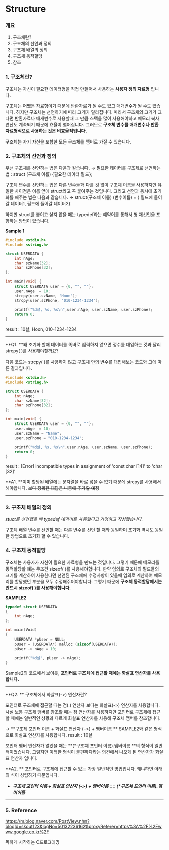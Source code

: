  # Structure

### 개요

1. 구조체란?
2. 구조체의 선언과 정의
3. 구조체 배열의 정의
4. 구조체 동적할당
5. 참조

### 1. 구조체란?

구조체는 자신이 필요한 데이터형을 직접 만들어서 사용하는 **사용자 정의 자료형** 입니다. 

구조체는 어쨌든 자료형이기 때문에 반환자료가 될 수도 있고 매개변수가 될 수도 있습니다. 하지만 구조체는 선언하기에 따라 크기가 달라집니다. 따라서 구조체의 크기가 크다면 반환자료나 매개변수로 사용할때 그 만큼 스택을 많이 사용해야하고 메모리 복사 연산도 계속되기 때문에 효율이 떨어집니다. 그러므로  **구조체 변수를 매개변수나 반환 자료형식으로 사용하는 것은 비효율적입니다.**

구조체는 자기 자신을 포함한 모든 구조체를 맴버로 가질 수 있습니다. 

### 2. 구조체의 선언과 정의 

우선 구조체를 선언하는 법은 다음과 같습니다.
→ 필요한 데이터를 구조체로 선언하는 법 : struct (구조체 이름) {필요한 데이터 필드};

구조체 변수를 선언하는 법은 다른 변수들과 다를 것 없이 구조체 이름을 사용하지만 유일한 차이점은 이름 앞에 struct라고 꼭 붙여주는 것입니다. 그리고 선언과 동시에 초기화를 해주는 법은 다음과 같습니다.
→ struct(구조체 이름) (변수이름) = { 필드에 들어갈 데이터1, 필드에 들어갈 데이터2}

하지만 struct를 붙이고 싶지 않을 때는 typedef라는 예약어를 통해서 형 재선언을 포함하는 방법이 있습니다. 

**Sample 1**

```c
#include <stdio.h>
#include <string.h>

struct USERDATA {
	int nAge;
	char szName[32];
	char szPhone[32];
};

int main(void) {
	struct USERDATA user = {0, "", ""};
	user.nAge  = 10;
	strcpy(user.szName, "Hoon");
	strcpy(user.szPhone, "010-1234-1234");
	
	printf("%d살, %s, %s\n",user.nAge, user.szName, user.szPhone);
	return 0;
}
```

result : 10살, Hoon, 010-1234-1234

___

**Q1. **왜 초기화 할때 데이터를 똑바로 입력하지 않으면 정수를 대입하는 것과 달리 strcpy( )를 사용해야할까요?

다음 코드는 strcpy( )를 사용하지 않고 구조체 안의 변수를 대입해보는 코드와 그에 따른 결과입니다. 

```c
#include <stdio.h>
#include <string.h>

struct USERDATA {
	int nAge;
	char szName[32];
	char szPhone[32];
};

int main(void) {
	struct USERDATA user = {0, "", ""};
	user.nAge  = 10;
    user.szName = "Name";
	user.szPhone = "010-1234-1234";
	
	printf("%d살, %s, %s\n",user.nAge, user.szName, user.szPhone);
	return 0;
}
```

result : [Error] incompatible types in assignment of 'const char [14]' to 'char [32]'

**A1. **이미 할당된 배열에는 문자열을 바로 넣을 수 없기 때문에 strcpy를 사용해서 해야합니다.
~~보다 정확한 대답은 나중에 추가할 예정~~

___

### 3. 구조체 배열의 정의

*stuct를 선언했을 때 typedef 예약어를 사용했다고 가정하고 작성했습니다.*

구조체 배열 변수를 선언할 때는	다른 변수를 선언 할 때와 동일하며 초기화 역시도 동일한 방법으로 초기화 할 수 있습니다. 

### 4. 구조체 동적할당

구조체는 사용자가 자신이 필요한 자료형을 만드는 것입니다. 그렇기 때문에 메모리를 동적할당할 떄는 무조건 sizeof( )를 사용해야합니다. 만약 임의로 구조체의 필드들의 크기를 계산하여 사용한다면 선언된 구조체에 수정사항이 있을때 임의로 계산하여 메모리를 할당했던 부분을 모두 수정해주어야합니다. 그렇기 때문에 **구조체 동적할당에서는 반드시 sizeof( )를 사용해야합니다.**

**SAMPLE2**

```c
typedef struct USERDATA
{
    int nAge;
};

int main(Void)
{
    USERDATA *pUser = NULL;
    pUser = (USERDATA*) malloc (sizeof(USERDATA));
    pUser -> nAge = 10;
    
    printf("%d살", pUser -> nAge);
}
```

Sample2의 코드에서 보이듯, **포인터로 구조체에 접근할 때에는 화살표 연산자를 사용합니다.**

___

**Q2. ** 구조체에서 화살표(->) 연산자란? 

포인터로 구조체에 접근할 때는 점(.) 연산자 보다는 화살표(->) 연산자를 사용합니다. 사실 보통 구조체 맴버를 참조할 때는 점 연산자를 사용하지만 포인터로 구조체에 접근할 때에는 일반적인 상황과 다르게 화살표 연산자를 사용해 구조체 맴버를 참조합니다. 

→ **구조체 포인터 이름 +  화살표 연산자 (->)  + 맴버이름 **
SAMPLE2와 같은 형식으로 화살표 연산자를 사용합니다. result : 10살

포인터 맴버 연산자가 없었을 때는 **(*구조체 포인터 이름).맴버이름 **의 형식이 일반적이었습니다. 그렇지만 이러한 형식이 불편하다라는 의견에서 나오게 된 연산자가 화살표 연산자 입니다. 

**A2. ** 포인터로 구조체에 접근할 수 있는 가장 일반적인 방법입니다. 왜냐하면 아래의 식이 성립하기 때문입니다.

* ***구조체 포인터 이름 +  화살표 연산자 (->)  + 맴버이름 == (\*구조체 포인터 이름).맴버이름***

___

### 5. Reference

https://m.blog.naver.com/PostView.nhn?blogId=skout123&logNo=50132236162&proxyReferer=https%3A%2F%2Fwww.google.co.kr%2F

독하게 시작하는 C프로그래밍